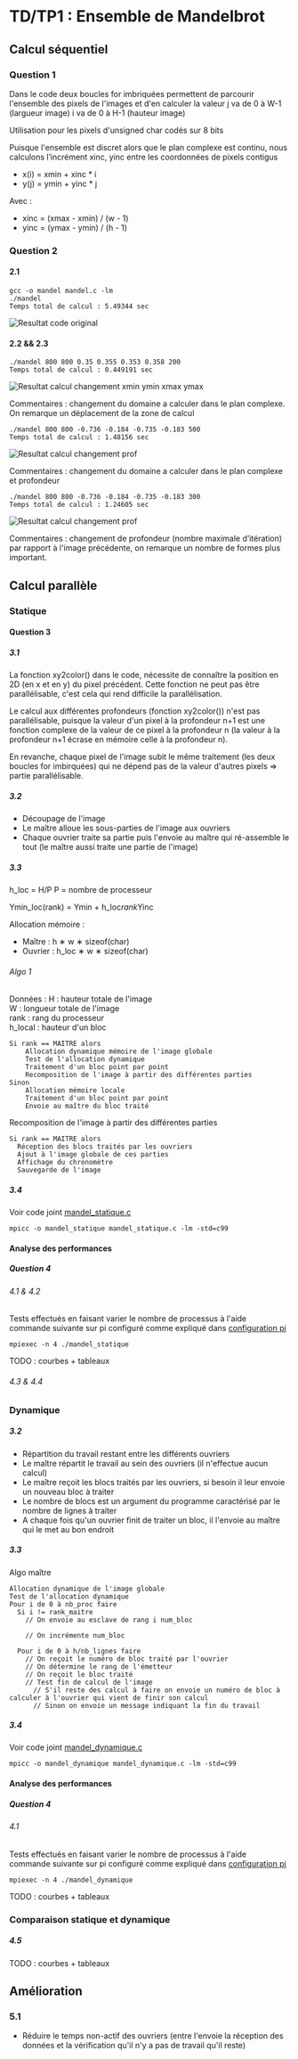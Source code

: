 # TD/TP1 : Ensemble de Mandelbrot

## Calcul séquentiel

### Question 1 

Dans le code deux boucles for imbriquées permettent de parcourir l'ensemble des pixels de l'images et d'en calculer la valeur
  j va de 0 à W-1 (largueur image)
  i va de 0 à H-1 (hauteur image) 

Utilisation pour les pixels d'unsigned char codés sur 8 bits

Puisque l'ensemble est discret alors que le plan complexe est continu, nous calculons l’incrément xinc, yinc entre les coordonnées de pixels contigus

  * x(i) = xmin + xinc * i
  * y(j) = ymin + yinc * j

Avec :

  * xinc = (xmax - xmin) / (w - 1)
  * yinc = (ymax - ymin) / (h - 1)

### Question 2

#### 2.1
```
gcc -o mandel mandel.c -lm  
./mandel  
Temps total de calcul : 5.49344 sec
```

![Resultat code original](mandel_base.jpg)

#### 2.2 && 2.3
```
./mandel 800 800 0.35 0.355 0.353 0.358 200  
Temps total de calcul : 0.449191 sec
```

![Resultat calcul changement xmin ymin xmax ymax](img/mandel_800_800_0.35_0.355_0.353_0.358_200.jpg)

Commentaires : changement du domaine a calculer dans le plan complexe. On remarque un déplacement de la zone de calcul

```
./mandel 800 800 -0.736 -0.184 -0.735 -0.183 500  
Temps total de calcul : 1.48156 sec
```

![Resultat calcul changement prof](img/mandel_800_800_-0.736_-0.184_-0.735_-0.183_500.jpg)

Commentaires : changement du domaine a calculer dans le plan complexe et profondeur


```
./mandel 800 800 -0.736 -0.184 -0.735 -0.183 300  
Temps total de calcul : 1.24605 sec
```

![Resultat calcul changement prof](img/mandel_800_800_-0.736_-0.184_-0.735_-0.183_300.jpg)

Commentaires : changement de profondeur (nombre maximale d’itération) par rapport à l'image précédente, on remarque un nombre de formes plus important.

## Calcul parallèle

### Statique

#### Question 3

##### 3.1

La fonction xy2color() dans le code, nécessite de connaître la position en 2D (en x et en y) du pixel précédent. Cette fonction ne peut pas être parallélisable, c'est cela qui rend difficile la parallélisation.

Le calcul aux différentes profondeurs (fonction xy2color()) n'est pas parallélisable, puisque la valeur d'un pixel à la profondeur n+1 est une fonction complexe de la valeur de ce pixel à la profondeur n (la valeur à la profondeur n+1 écrase en mémoire celle à la profondeur n). 

En revanche, chaque pixel de l'image subit le même traitement (les deux boucles for imbirquées) qui ne dépend pas de la valeur d'autres pixels => partie parallélisable.

##### 3.2

* Découpage de l'image
* Le maître alloue les sous-parties de l'image aux ouvriers
* Chaque ouvrier traite sa partie puis l'envoie au maître qui ré-assemble le tout (le maître aussi traite une partie de l'image)

##### 3.3

h_loc = H/P
P = nombre de processeur

Ymin_loc(rank) = Ymin + h_loc*rank*Yinc

Allocation mémoire :

  * Maître : h ∗ w ∗ sizeof(char)
  * Ouvrier : h_loc ∗ w ∗ sizeof(char)

###### Algo 1 

Données :
  H : hauteur totale de l'image  
  W : longueur totale de l'image  
  rank : rang du processeur  
  h_local : hauteur d'un bloc  

```
Si rank == MAITRE alors
	Allocation dynamique mémoire de l'image globale  
	Test de l'allocation dynamique  
	Traitement d'un bloc point par point  
	Recomposition de l'image à partir des différentes parties  
Sinon  
	Allocation mémoire locale  
	Traitement d'un bloc point par point  
	Envoie au maître du bloc traité  
```

Recomposition de l'image à partir des différentes parties 

```
Si rank == MAITRE alors
  Réception des blocs traités par les ouvriers
  Ajout à l'image globale de ces parties
  Affichage du chronomètre
  Sauvegarde de l'image
```

##### 3.4

Voir code joint [mandel_statique.c](src/mandel_statique.c)
```
mpicc -o mandel_statique mandel_statique.c -lm -std=c99
```

#### Analyse des performances

##### Question 4

###### 4.1 & 4.2

Tests effectués en faisant varier le nombre de processus à l'aide commande suivante sur pi configuré comme expliqué dans [configuration pi](config_pi.md)

```
mpiexec -n 4 ./mandel_statique
```

TODO : courbes + tableaux

###### 4.3 & 4.4

### Dynamique

##### 3.2

* Répartition du travail restant entre les différents ouvriers
* Le maître répartit le travail au sein des ouvriers (il n'effectue aucun calcul)
* Le maître reçoit les blocs traités par les ouvriers, si besoin il leur envoie un nouveau bloc à traiter
* Le nombre de blocs est un argument du programme caractérisé par le nombre de lignes à traiter
* A chaque fois qu'un ouvrier finit de traiter un bloc, il l'envoie au maître qui le met au bon endroit

##### 3.3

Algo maître

```
Allocation dynamique de l'image globale
Test de l'allocation dynamique
Pour i de 0 à nb_proc faire
  Si i != rank_maitre
    // On envoie au esclave de rang i num_bloc

    // On incrémente num_bloc

  Pour i de 0 à h/nb_lignes faire
    // On reçoit le numéro de bloc traité par l'ouvrier
    // On détermine le rang de l'émetteur
    // On reçoit le bloc traité
    // Test fin de calcul de l'image
      // S'il reste des calcul à faire on envoie un numéro de bloc à calculer à l'ouvrier qui vient de finir son calcul
      // Sinon on envoie un message indiquant la fin du travail
```

##### 3.4

Voir code joint [mandel_dynamique.c](src/mandel_dynamique.c)
```
mpicc -o mandel_dynamique mandel_dynamique.c -lm -std=c99
```

#### Analyse des performances

##### Question 4

###### 4.1

Tests effectués en faisant varier le nombre de processus à l'aide commande suivante sur pi configuré comme expliqué dans [configuration pi](config_pi.md)

```
mpiexec -n 4 ./mandel_dynamique
```

TODO : courbes + tableaux

### Comparaison statique et dynamique

##### 4.5

TODO : courbes + tableaux

## Amélioration

### 5.1

* Réduire le temps non-actif des ouvriers (entre l'envoie la réception des données et la vérification qu'il n'y a pas de travail qu'il reste)